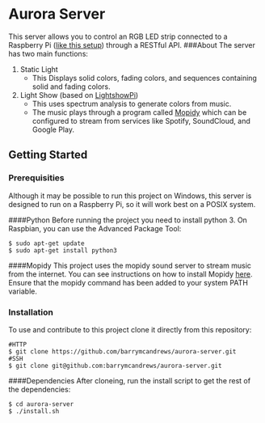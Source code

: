 # Aurora Server

This server allows you to control an RGB LED strip connected to a Raspberry Pi ([like this setup](http://dordnung.de/raspberrypi-ledstrip/)) through a RESTful API.
###About
The server has two main functions:
1. Static Light
	* This Displays solid colors, fading colors, and sequences containing solid and fading colors.
2. Light Show (based on [LightshowPi](lightshowpi.org))
	* This uses spectrum analysis to generate colors from music.
	* The music plays through a program called [Mopidy](https://www.mopidy.com/) which can be configured to stream from services like Spotify, SoundCloud, and Google Play.


## Getting Started

### Prerequisities
Although it may be possible to run this project on Windows, this server is designed to run on a Raspberry Pi, so it will work best on a POSIX system.

####Python
Before running the project you need to install python 3. On Raspbian, you can use the Advanced Package Tool:

```
$ sudo apt-get update
$ sudo apt-get install python3
``` 

####Mopidy
This project uses the mopidy sound server to stream music from the internet. You can see instructions on how to install Mopidy [here](https://docs.mopidy.com/en/latest/installation/). Ensure that the mopidy command has been added to your system PATH variable. 

### Installation

To use and contribute to this project clone it directly from this repository:

```
#HTTP
$ git clone https://github.com/barrymcandrews/aurora-server.git
#SSH
$ git clone git@github.com:barrymcandrews/aurora-server.git
```

####Dependencies
After cloneing, run the install script to get the rest of the dependencies:

```
$ cd aurora-server
$ ./install.sh
```

 
